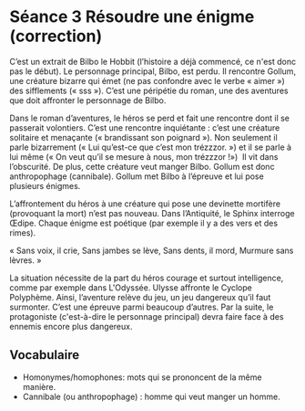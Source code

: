 # Séance 3 Résoudre une énigme (correction)

C’est un extrait de Bilbo le Hobbit (l’histoire a déjà commencé, ce n'est donc pas le début). Le personnage principal, Bilbo, est perdu. Il rencontre Gollum, une créature bizarre qui émet (ne pas confondre avec le verbe « aimer ») des sifflements (« sss »). C’est une péripétie du roman, une des aventures que doit affronter le personnage de Bilbo.

Dans le roman d’aventures, le héros se perd et fait une rencontre dont il se passerait volontiers. C’est une rencontre inquiétante : c’est une créature solitaire et menaçante (« brandissant son poignard »). Non seulement il parle bizarrement (« Lui qu’est-ce que c’est mon trézzzor. ») et il se parle à lui même (« On veut qu’il se mesure à nous, mon trézzzor !»)  Il vit dans l’obscurité. De plus, cette créature veut manger Bilbo. Gollum est donc anthropophage (cannibale). Gollum met Bilbo à l’épreuve et lui pose plusieurs énigmes.

L’affrontement du héros à une créature qui pose une devinette mortifère (provoquant la mort) n’est pas nouveau. Dans l’Antiquité, le Sphinx interroge Œdipe. Chaque énigme est poétique (par exemple il y a des vers et des rimes).

« Sans voix, il crie,
Sans jambes se lève,
Sans dents, il mord,
Murmure sans lèvres. »

La situation nécessite de la part du héros courage et surtout intelligence, comme par exemple dans L'Odyssée. Ulysse affronte le Cyclope Polyphème. Ainsi, l’aventure relève du jeu, un jeu dangereux qu’il faut surmonter. C’est une épreuve parmi beaucoup d’autres. Par la suite, le protagoniste (c'est-à-dire le personnage principal) devra faire face à des ennemis encore plus dangereux. 

## Vocabulaire
- Homonymes/homophones: mots qui se prononcent de la même manière.
- Cannibale (ou anthropophage) : homme qui veut manger un homme.